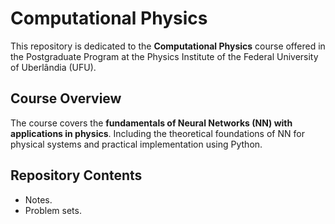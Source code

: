 # Computational Physics

This repository is dedicated to the **Computational Physics** course offered in the Postgraduate Program at the Physics Institute of the Federal University of Uberlândia (UFU).  

## Course Overview
The course covers the **fundamentals of Neural Networks (NN) with applications in physics**. Including the theoretical foundations of NN for physical systems and practical implementation using Python.

## Repository Contents  
- Notes.
- Problem sets.